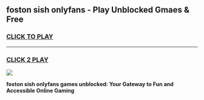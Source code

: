 
## foston sish onlyfans - Play Unblocked Gmaes & Free
<h3>
<a href="https://premium.freeplayer.one?title=foston_sish_onlyfans&ref=20F">CLICK TO PLAY</a></h3>
<hr>

<h3>
<a href="https://premium.freeplayer.one?title=foston_sish_onlyfans&ref=20F">CLICK 2 PLAY</a>
  
</h3>

<a href="https://premium.freeplayer.one?title=foston_sish_onlyfans&ref=20F/"><img src="https://clearcache.store/games.png"></a>


**foston sish onlyfans games unblocked: Your Gateway to Fun and Accessible Online Gaming**
